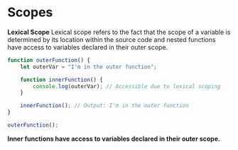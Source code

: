 # Scopes 
**Lexical Scope**
Lexical scope refers to the fact that the scope of a variable is determined by its location within the source code and nested functions have access to variables declared in their outer scope.

```ts
function outerFunction() {
    let outerVar = "I'm in the outer function";

    function innerFunction() {
        console.log(outerVar); // Accessible due to lexical scoping
    }

    innerFunction(); // Output: I'm in the outer function
}

outerFunction();
```
**Inner functions have access to variables declared in their outer scope.**
